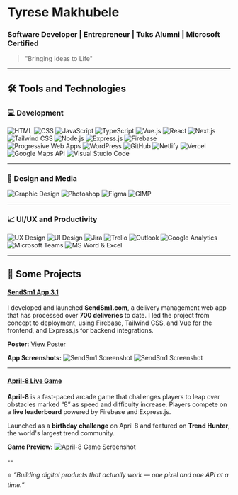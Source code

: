 # Tyrese Makhubele

### **Software Developer | Entrepreneur | Tuks Alumni | Microsoft Certified**

> "Bringing Ideas to Life"

---

## 🛠️ Tools and Technologies

### 💻 Development

![HTML](https://img.shields.io/badge/-HTML5-E34F26?style=flat\&logo=html5\&logoColor=white)
![CSS](https://img.shields.io/badge/-CSS3-1572B6?style=flat\&logo=css3\&logoColor=white)
![JavaScript](https://img.shields.io/badge/-JavaScript-F7DF1E?style=flat\&logo=javascript\&logoColor=white)
![TypeScript](https://img.shields.io/badge/-TypeScript-3178C6?style=flat\&logo=typescript\&logoColor=white)
![Vue.js](https://img.shields.io/badge/-Vue.js-4FC08D?style=flat\&logo=vue.js\&logoColor=white)
![React](https://img.shields.io/badge/-React-61DAFB?style=flat\&logo=react\&logoColor=white)
![Next.js](https://img.shields.io/badge/-Next.js-000000?style=flat\&logo=next.js\&logoColor=white)
![Tailwind CSS](https://img.shields.io/badge/-Tailwind%20CSS-38B2AC?style=flat\&logo=tailwind-css\&logoColor=white)
![Node.js](https://img.shields.io/badge/-Node.js-339933?style=flat\&logo=node.js\&logoColor=white)
![Express.js](https://img.shields.io/badge/-Express.js-000000?style=flat\&logo=express\&logoColor=white)
![Firebase](https://img.shields.io/badge/-Firebase-FFCA28?style=flat\&logo=firebase\&logoColor=white)
![Progressive Web Apps](https://img.shields.io/badge/-PWA-5A0FC8?style=flat\&logo=google-chrome\&logoColor=white)
![WordPress](https://img.shields.io/badge/-WordPress-21759B?style=flat\&logo=wordpress\&logoColor=white)
![GitHub](https://img.shields.io/badge/-GitHub-181717?style=flat\&logo=github\&logoColor=white)
![Netlify](https://img.shields.io/badge/-Netlify-00C7B7?style=flat\&logo=netlify\&logoColor=white)
![Vercel](https://img.shields.io/badge/-Vercel-000000?style=flat\&logo=vercel\&logoColor=white)
![Google Maps API](https://img.shields.io/badge/-Google%20Maps%20API-4285F4?style=flat\&logo=google-maps\&logoColor=white)
![Visual Studio Code](https://img.shields.io/badge/-VS%20Code-007ACC?style=flat\&logo=visual-studio-code\&logoColor=white)

---

### 🎨 Design and Media

![Graphic Design](https://img.shields.io/badge/-Graphic%20Design-E34F26?style=flat\&logo=adobe-illustrator\&logoColor=white)
![Photoshop](https://img.shields.io/badge/-Photoshop-31A8FF?style=flat\&logo=adobe-photoshop\&logoColor=white)
![Figma](https://img.shields.io/badge/-Figma-F24E1E?style=flat\&logo=figma\&logoColor=white)
![GIMP](https://img.shields.io/badge/-GIMP-5C5543?style=flat\&logo=gimp\&logoColor=white)

---

### 📈 UI/UX and Productivity

![UX Design](https://img.shields.io/badge/-UX%20Design-5C5543?style=flat\&logo=uxdesign\&logoColor=white)
![UI Design](https://img.shields.io/badge/-UI%20Design-5C5543?style=flat\&logo=uidesign\&logoColor=white)
![Jira](https://img.shields.io/badge/-Jira-0052CC?style=flat\&logo=jira\&logoColor=white)
![Trello](https://img.shields.io/badge/-Trello-0079BF?style=flat\&logo=trello\&logoColor=white)
![Outlook](https://img.shields.io/badge/-Outlook-0078D4?style=flat\&logo=microsoft-outlook\&logoColor=white)
![Google Analytics](https://img.shields.io/badge/-Google%20Analytics-E37400?style=flat\&logo=google-analytics\&logoColor=white)
![Microsoft Teams](https://img.shields.io/badge/-Microsoft%20Teams-6264A7?style=flat\&logo=microsoft-teams\&logoColor=white)
![MS Word & Excel](https://img.shields.io/badge/-MS%20Word%20&%20Excel-217346?style=flat\&logo=microsoft-office\&logoColor=white)

---

## 🚀 Some Projects

#### [SendSm1 App 3.1](https://sendsm1-app.web.app/)

I developed and launched **SendSm1.com**, a delivery management web app that has processed over **700 deliveries** to date.
I led the project from concept to deployment, using Firebase, Tailwind CSS, and Vue for the frontend, and Express.js for backend integrations.

**Poster:**
[View Poster](https://firebasestorage.googleapis.com/v0/b/sendsm1-app.appspot.com/o/Assets%2FBiggest%20SendSm1%20Poster%20100%20.webp?alt=media&token=10896160-6cae-4695-ba9a-2d4b71e00650)

**App Screenshots:**
![SendSm1 Screenshot](https://firebasestorage.googleapis.com/v0/b/tyresesoftware.appspot.com/o/Assets%2FDope%20App%20Designs%20\(1\).webp?alt=media\&token=b60f243e-c405-4241-8959-71b9d2c9ee52)
![SendSm1 Screenshot](https://firebasestorage.googleapis.com/v0/b/tyresesoftware.appspot.com/o/Assets%2FDope%20App%20Designs%20\(4\).webp?alt=media\&token=36767f0b-ef3f-4a36-affe-af0c8dc1f015)

---

#### [April-8 Live Game](https://april8s.web.app/)

**April-8** is a fast-paced arcade game that challenges players to leap over obstacles marked “8” as speed and difficulty increase.
Players compete on a **live leaderboard** powered by Firebase and Express.js.

Launched as a **birthday challenge** on April 8 and featured on **Trend Hunter**, the world's largest trend community.

**Game Preview:**
![April-8 Game Screenshot](https://firebasestorage.googleapis.com/v0/b/tyresesoftware.appspot.com/o/Assets%2FApril8%20Game.webp?alt=media\&token=727bbad8-86d8-4ef0-a468-34c0e5cbdc8b)

--

⭐ *“Building digital products that actually work — one pixel and one API at a time.”*
